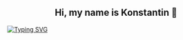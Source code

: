 
<h2 align="center">
    Hi, my name is Konstantin 👋
</h2>


[![Typing SVG](https://readme-typing-svg.herokuapp.com?font=Fira+Code&pause=1000&color=48529A&background=FF6F7800&center=true&width=435&lines=Software+development;Machine+learning;Data+engineering)](https://git.io/typing-svg)
<!--
**selysse/selysse** is a ✨ _special_ ✨ repository because its `README.md` (this file) appears on your GitHub profile.

Here are some ideas to get you started:

- 🔭 I’m currently working on ...
- 🌱 I’m currently learning ...
- 👯 I’m looking to collaborate on ...
- 🤔 I’m looking for help with ...
- 💬 Ask me about ...
- 📫 How to reach me: ...
- 😄 Pronouns: ...
- ⚡ Fun fact: ...
-->
